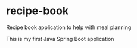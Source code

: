 # recipe-book
 Recipe book application to help with meal planning
 
 This is my first Java Spring Boot application
